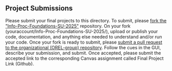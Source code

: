 ## Project Submissions

Please submit your final projects to this directory. To submit, please [fork the "Info-Proc-Foundations-SU-2025"](https://github.com/OREL-group/Info-Proc-Foundations-SU-2025/fork) repository. On your fork (youraccount/Info-Proc-Foundations-SU-2025/), upload or publish your code, documentation, and anything else needed to understand and/or run your code. Once your fork is ready to submit, please [submit a pull request to the organizational (OREL-group) repository](https://github.com/OREL-group/Info-Proc-Foundations-SU-2025/pulls). Follow the cues in the GUI, describe your submission, and submit. Once accepted, please submit the accepted link to the corresponding Canvas assignment called Final Project Link (Github).


